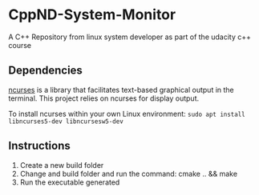 # CppND-System-Monitor

A C++ Repository from linux system developer as part of the udacity c++ course 

## Dependencies
[ncurses](https://www.gnu.org/software/ncurses/) is a library that facilitates text-based graphical output in the terminal. This project relies on ncurses for display output.

To install ncurses within your own Linux environment: `sudo apt install libncurses5-dev libncursesw5-dev`

## Instructions
1) Create a new build folder 
2) Change and build folder and run the command: cmake .. && make
3) Run the executable generated

